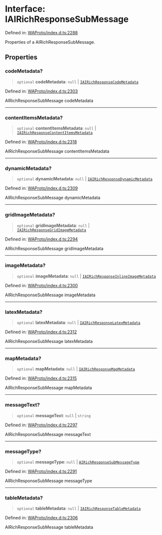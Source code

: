 # Interface: IAIRichResponseSubMessage

Defined in: [WAProto/index.d.ts:2288](https://github.com/Fokusdotid/Baileys/blob/49e815e65b8f4aea31725e09dcf4815734557e39/WAProto/index.d.ts#L2288)

Properties of a AIRichResponseSubMessage.

## Properties

### codeMetadata?

> `optional` **codeMetadata**: `null` \| [`IAIRichResponseCodeMetadata`](IAIRichResponseCodeMetadata.md)

Defined in: [WAProto/index.d.ts:2303](https://github.com/Fokusdotid/Baileys/blob/49e815e65b8f4aea31725e09dcf4815734557e39/WAProto/index.d.ts#L2303)

AIRichResponseSubMessage codeMetadata

***

### contentItemsMetadata?

> `optional` **contentItemsMetadata**: `null` \| [`IAIRichResponseContentItemsMetadata`](IAIRichResponseContentItemsMetadata.md)

Defined in: [WAProto/index.d.ts:2318](https://github.com/Fokusdotid/Baileys/blob/49e815e65b8f4aea31725e09dcf4815734557e39/WAProto/index.d.ts#L2318)

AIRichResponseSubMessage contentItemsMetadata

***

### dynamicMetadata?

> `optional` **dynamicMetadata**: `null` \| [`IAIRichResponseDynamicMetadata`](IAIRichResponseDynamicMetadata.md)

Defined in: [WAProto/index.d.ts:2309](https://github.com/Fokusdotid/Baileys/blob/49e815e65b8f4aea31725e09dcf4815734557e39/WAProto/index.d.ts#L2309)

AIRichResponseSubMessage dynamicMetadata

***

### gridImageMetadata?

> `optional` **gridImageMetadata**: `null` \| [`IAIRichResponseGridImageMetadata`](IAIRichResponseGridImageMetadata.md)

Defined in: [WAProto/index.d.ts:2294](https://github.com/Fokusdotid/Baileys/blob/49e815e65b8f4aea31725e09dcf4815734557e39/WAProto/index.d.ts#L2294)

AIRichResponseSubMessage gridImageMetadata

***

### imageMetadata?

> `optional` **imageMetadata**: `null` \| [`IAIRichResponseInlineImageMetadata`](IAIRichResponseInlineImageMetadata.md)

Defined in: [WAProto/index.d.ts:2300](https://github.com/Fokusdotid/Baileys/blob/49e815e65b8f4aea31725e09dcf4815734557e39/WAProto/index.d.ts#L2300)

AIRichResponseSubMessage imageMetadata

***

### latexMetadata?

> `optional` **latexMetadata**: `null` \| [`IAIRichResponseLatexMetadata`](IAIRichResponseLatexMetadata.md)

Defined in: [WAProto/index.d.ts:2312](https://github.com/Fokusdotid/Baileys/blob/49e815e65b8f4aea31725e09dcf4815734557e39/WAProto/index.d.ts#L2312)

AIRichResponseSubMessage latexMetadata

***

### mapMetadata?

> `optional` **mapMetadata**: `null` \| [`IAIRichResponseMapMetadata`](IAIRichResponseMapMetadata.md)

Defined in: [WAProto/index.d.ts:2315](https://github.com/Fokusdotid/Baileys/blob/49e815e65b8f4aea31725e09dcf4815734557e39/WAProto/index.d.ts#L2315)

AIRichResponseSubMessage mapMetadata

***

### messageText?

> `optional` **messageText**: `null` \| `string`

Defined in: [WAProto/index.d.ts:2297](https://github.com/Fokusdotid/Baileys/blob/49e815e65b8f4aea31725e09dcf4815734557e39/WAProto/index.d.ts#L2297)

AIRichResponseSubMessage messageText

***

### messageType?

> `optional` **messageType**: `null` \| [`AIRichResponseSubMessageType`](../enumerations/AIRichResponseSubMessageType.md)

Defined in: [WAProto/index.d.ts:2291](https://github.com/Fokusdotid/Baileys/blob/49e815e65b8f4aea31725e09dcf4815734557e39/WAProto/index.d.ts#L2291)

AIRichResponseSubMessage messageType

***

### tableMetadata?

> `optional` **tableMetadata**: `null` \| [`IAIRichResponseTableMetadata`](IAIRichResponseTableMetadata.md)

Defined in: [WAProto/index.d.ts:2306](https://github.com/Fokusdotid/Baileys/blob/49e815e65b8f4aea31725e09dcf4815734557e39/WAProto/index.d.ts#L2306)

AIRichResponseSubMessage tableMetadata
